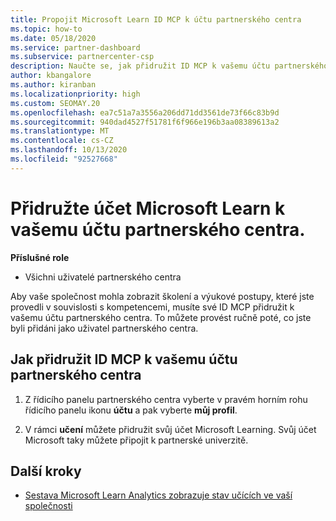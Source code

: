 ```yaml
---
title: Propojit Microsoft Learn ID MCP k účtu partnerského centra
ms.topic: how-to
ms.date: 05/18/2020
ms.service: partner-dashboard
ms.subservice: partnercenter-csp
description: Naučte se, jak přidružit ID MCP k vašemu účtu partnerského centra, aby vaše společnost mohla vidět školicí a studijní postupy, které jste provedli směrem k kompetenci.
author: kbangalore
ms.author: kiranban
ms.localizationpriority: high
ms.custom: SEOMAY.20
ms.openlocfilehash: ea7c51a7a3556a206dd71dd3561de73f66c83b9d
ms.sourcegitcommit: 940dad4527f51781f6f966e196b3aa08389613a2
ms.translationtype: MT
ms.contentlocale: cs-CZ
ms.lasthandoff: 10/13/2020
ms.locfileid: "92527668"
---
```

# <a name="associate-your-microsoft-learn-account-to-your-partner-center-account"></a>Přidružte účet Microsoft Learn k vašemu účtu partnerského centra.

**Příslušné role**

- Všichni uživatelé partnerského centra

Aby vaše společnost mohla zobrazit školení a výukové postupy, které jste provedli v souvislosti s kompetencemi, musíte své ID MCP přidružit k vašemu účtu partnerského centra. To můžete provést ručně poté, co jste byli přidáni jako uživatel partnerského centra.

## <a name="how-to-associate-your-mcp-id-to-your-partner-center-account"></a>Jak přidružit ID MCP k vašemu účtu partnerského centra

1. Z řídicího panelu partnerského centra vyberte v pravém horním rohu řídicího panelu ikonu **účtu** a pak vyberte **můj profil**.

2. V rámci **učení** můžete přidružit svůj účet Microsoft Learning. Svůj účet Microsoft taky můžete připojit k partnerské univerzitě.

## <a name="next-steps"></a>Další kroky

- [Sestava Microsoft Learn Analytics zobrazuje stav učících ve vaší společnosti](ms-learn-analytics.md)